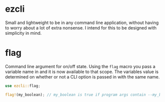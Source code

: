 # ezcli
Small and lightweight to be in any command line application, without having to worry
about a lot of extra nonsense. I intend for this to be designed with simplicity in mind.

# flag
Command line argument for on/off state. Using the `flag` macro you pass a variable
name in and it is now available to that scope. The variables value is determined
on whether or not a CLI option is passed in with the same name.
```rust
use ezcli::flag;

flag!(my_boolean); // my_boolean is true if program args contain --my_boolean
```
